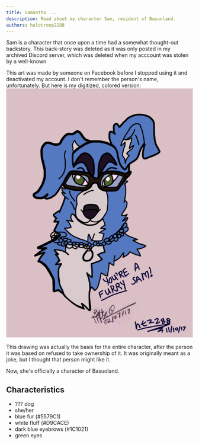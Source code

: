 ```yaml
---
title: Samantha ...
description: Read about my character Sam, resident of Basuoland.
authors: halotroop2288
---
```


Sam is a character that once upon a time had a somewhat thought-out backstory.
This back-story was deleted as it was only posted in my archived Discord server,
which was deleted when my acccount was stolen by a well-known 

This art was made by someone on Facebook before I stopped using it and deactivated my account.
I don't remember the person's name, unfortunately. But here is my digitized, colored version:
![A headshot of a light blue dog with green eyes and prominent very dark blue eyebrows and white fluff](images/sam_by_unknown.png "Sam is a Furry - ???, halotroop2288 - February 2017, November 2017")

This drawing was actually the basis for the entire character,
after the person it was based on refused to take ownership of it.
It was originally meant as a joke, but I thought that person might like it.

Now, she's officially a character of Basuoland.

## Characteristics

- ??? dog
- she/her
- blue fur (#5579C1)
- white fluff (#D9CACE)
- dark blue eyebrows (#1C1021)
- green eyes <!-- (#TODO) -->
